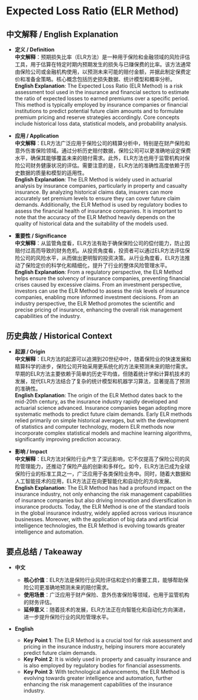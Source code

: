 # Expected Loss Ratio (ELR Method)

## 中文解释 / English Explanation

* **定义 / Definition**  
  **中文解释**：预期损失比率（ELR方法）是一种用于保险和金融领域的风险评估工具，用于估算在特定时期内预期发生的损失与已赚保费的比率。该方法通常由保险公司或金融机构使用，以预测未来可能的赔付金额，并据此制定保费定价和准备金策略。核心概念包括历史损失数据、统计模型和概率分析。  
  **English Explanation**: The Expected Loss Ratio (ELR Method) is a risk assessment tool used in the insurance and financial sectors to estimate the ratio of expected losses to earned premiums over a specific period. This method is typically employed by insurance companies or financial institutions to predict potential future claim amounts and to formulate premium pricing and reserve strategies accordingly. Core concepts include historical loss data, statistical models, and probability analysis.

* **应用 / Application**  
  **中文解释**：ELR方法广泛应用于保险公司的精算分析中，特别是在财产保险和意外伤害保险领域。通过分析历史赔付数据，保险公司可以更准确地设定保费水平，确保其能够覆盖未来的赔付需求。此外，ELR方法也用于监管机构对保险公司财务健康状况的评估。需要注意的是，ELR方法的准确性高度依赖于历史数据的质量和模型的适用性。  
  **English Explanation**: The ELR Method is widely used in actuarial analysis by insurance companies, particularly in property and casualty insurance. By analyzing historical claims data, insurers can more accurately set premium levels to ensure they can cover future claim demands. Additionally, the ELR Method is used by regulatory bodies to assess the financial health of insurance companies. It is important to note that the accuracy of the ELR Method heavily depends on the quality of historical data and the suitability of the models used.

* **重要性 / Significance**  
  **中文解释**：从监管角度看，ELR方法有助于确保保险公司的偿付能力，防止因赔付过高而导致的财务危机。从投资角度看，投资者可以通过ELR方法评估保险公司的风险水平，从而做出更明智的投资决策。从行业角度看，ELR方法推动了保险定价的科学化和精细化，提升了行业的整体风险管理水平。  
  **English Explanation**: From a regulatory perspective, the ELR Method helps ensure the solvency of insurance companies, preventing financial crises caused by excessive claims. From an investment perspective, investors can use the ELR Method to assess the risk levels of insurance companies, enabling more informed investment decisions. From an industry perspective, the ELR Method promotes the scientific and precise pricing of insurance, enhancing the overall risk management capabilities of the industry.

## 历史典故 / Historical Context

* **起源 / Origin**  
  **中文解释**：ELR方法的起源可以追溯到20世纪中叶，随着保险业的快速发展和精算科学的进步，保险公司开始采用更系统化的方法来预测未来的赔付需求。早期的ELR方法主要依赖于简单的历史平均值，但随着统计学和计算机技术的发展，现代ELR方法结合了复杂的统计模型和机器学习算法，显著提高了预测的准确性。  
  **English Explanation**: The origin of the ELR Method dates back to the mid-20th century, as the insurance industry rapidly developed and actuarial science advanced. Insurance companies began adopting more systematic methods to predict future claim demands. Early ELR methods relied primarily on simple historical averages, but with the development of statistics and computer technology, modern ELR methods now incorporate complex statistical models and machine learning algorithms, significantly improving prediction accuracy.

* **影响 / Impact**  
  **中文解释**：ELR方法对保险行业产生了深远影响，它不仅提高了保险公司的风险管理能力，还推动了保险产品的创新和多样化。如今，ELR方法已成为全球保险行业的标准工具之一，广泛应用于各类保险业务中。同时，随着大数据和人工智能技术的应用，ELR方法正在向更智能化和自动化的方向发展。  
  **English Explanation**: The ELR Method has had a profound impact on the insurance industry, not only enhancing the risk management capabilities of insurance companies but also driving innovation and diversification in insurance products. Today, the ELR Method is one of the standard tools in the global insurance industry, widely applied across various insurance businesses. Moreover, with the application of big data and artificial intelligence technologies, the ELR Method is evolving towards greater intelligence and automation.

## 要点总结 / Takeaway

* **中文**  
  - **核心价值**：ELR方法是保险行业风险评估和定价的重要工具，能够帮助保险公司更准确地预测未来的赔付需求。  
  - **使用场景**：广泛应用于财产保险、意外伤害保险等领域，也用于监管机构的财务评估。  
  - **延伸意义**：随着技术的发展，ELR方法正在向智能化和自动化方向演进，进一步提升保险行业的风险管理水平。

* **English**  
  - **Key Point 1**: The ELR Method is a crucial tool for risk assessment and pricing in the insurance industry, helping insurers more accurately predict future claim demands.  
  - **Key Point 2**: It is widely used in property and casualty insurance and is also employed by regulatory bodies for financial assessments.  
  - **Key Point 3**: With technological advancements, the ELR Method is evolving towards greater intelligence and automation, further enhancing the risk management capabilities of the insurance industry.